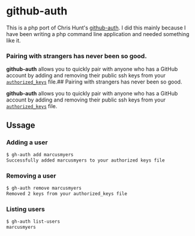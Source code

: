 # github-auth

This is a php port of Chris Hunt's
[github-auth](https://github.com/chrishunt/github-auth).  I did this
mainly because I have been writing a php command line application and
needed something like it.

### Pairing with strangers has never been so good.

**github-auth** allows you to quickly pair with anyone who has a GitHub
account
by adding and removing their public ssh keys from your
[`authorized_keys`](http://en.wikipedia.org/wiki/Ssh-agent) file.## Pairing with strangers has never been so good.

**github-auth** allows you to quickly pair with anyone who has a GitHub account
by adding and removing their public ssh keys from your
[`authorized_keys`](http://en.wikipedia.org/wiki/Ssh-agent) file.

## Ussage

### Adding a user
```bash
$ gh-auth add marcusmyers
Successfully added marcusmyers to your authorized keys file
```

### Removing a user
```bash
$ gh-auth remove marcusmyers
Removed 2 keys from your authorized_keys file
``` 

### Listing users
```bash
$ gh-auth list-users
marcusmyers
```
